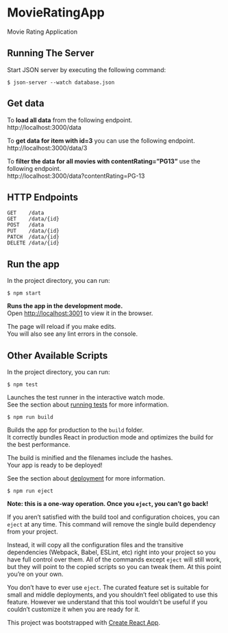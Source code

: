 # MovieRatingApp
Movie Rating Application


## Running The Server
Start JSON server by executing the following command:
```
$ json-server --watch database.json
```

## Get data
To **load all data** from the following endpoint.  
http://localhost:3000/data

To **get data for item with id=3** you can use the following endpoint.  
http://localhost:3000/data/3

To **filter the data for all movies with contentRating=”PG13”** use the following endpoint.  
http://localhost:3000/data?contentRating=PG-13

## HTTP Endpoints
```
GET    /data
GET    /data/{id}
POST   /data
PUT    /data/{id}
PATCH  /data/{id}
DELETE /data/{id}
```

## Run the app

In the project directory, you can run:

```
$ npm start
```

**Runs the app in the development mode.**<br />
Open [http://localhost:3001](http://localhost:3001) to view it in the browser.

The page will reload if you make edits.<br />
You will also see any lint errors in the console.


## Other Available Scripts

In the project directory, you can run:

```
$ npm test
```

Launches the test runner in the interactive watch mode.<br />
See the section about [running tests](https://facebook.github.io/create-react-app/docs/running-tests) for more information.

```
$ npm run build
```

Builds the app for production to the `build` folder.<br />
It correctly bundles React in production mode and optimizes the build for the best performance.

The build is minified and the filenames include the hashes.<br />
Your app is ready to be deployed!

See the section about [deployment](https://facebook.github.io/create-react-app/docs/deployment) for more information.

```
$ npm run eject
```

**Note: this is a one-way operation. Once you `eject`, you can’t go back!**

If you aren’t satisfied with the build tool and configuration choices, you can `eject` at any time. This command will remove the single build dependency from your project.

Instead, it will copy all the configuration files and the transitive dependencies (Webpack, Babel, ESLint, etc) right into your project so you have full control over them. All of the commands except `eject` will still work, but they will point to the copied scripts so you can tweak them. At this point you’re on your own.

You don’t have to ever use `eject`. The curated feature set is suitable for small and middle deployments, and you shouldn’t feel obligated to use this feature. However we understand that this tool wouldn’t be useful if you couldn’t customize it when you are ready for it.

  
This project was bootstrapped with [Create React App](https://github.com/facebook/create-react-app).

